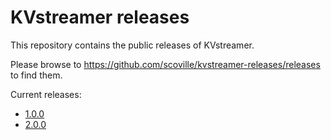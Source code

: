 # KVstreamer releases

This repository contains the public releases of KVstreamer.

Please browse to <https://github.com/scoville/kvstreamer-releases/releases> to find them.

Current releases:

- [1.0.0](https://github.com/scoville/kvstreamer-releases/releases/tag/1.0.0)
- [2.0.0](https://github.com/scoville/kvstreamer-releases/releases/tag/2.0.0)
